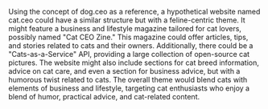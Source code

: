 Using the concept of dog.ceo as a reference, a hypothetical website named cat.ceo could have a similar structure but with a feline-centric theme. It might feature a business and lifestyle magazine tailored for cat lovers, possibly named "Cat CEO Zine." This magazine could offer articles, tips, and stories related to cats and their owners. Additionally, there could be a "Cats-as-a-Service" API, providing a large collection of open-source cat pictures. The website might also include sections for cat breed information, advice on cat care, and even a section for business advice, but with a humorous twist related to cats. The overall theme would blend cats with elements of business and lifestyle, targeting cat enthusiasts who enjoy a blend of humor, practical advice, and cat-related content.